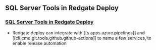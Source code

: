 
## SQL Server Tools in Redgate Deploy

### [SQL Server Tools in Redgate Deploy](https://www.red-gate.com/hub/university/courses/redgate-deploy/introduction-to-redgate-deploy/redgate-deploy/sql-server)

- Redgate deploy can integrate with [[s.apps.azure.pipelines]] and [[cli.cmd.git.tools.github.github-actions]] to name a few services, to enable release automation

